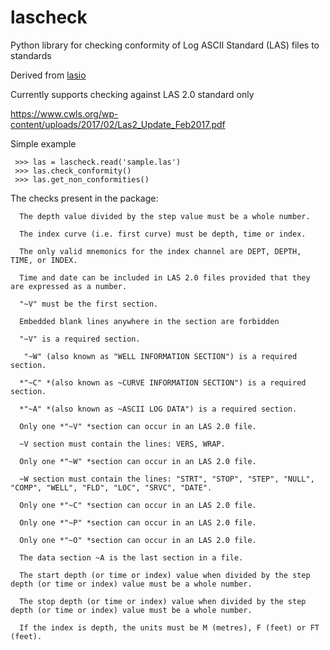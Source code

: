 # lascheck
Python library for checking conformity of Log ASCII Standard (LAS) files to standards

Derived from [lasio](https://github.com/kinverarity1/lasio)

Currently supports checking against LAS 2.0 standard only

https://www.cwls.org/wp-content/uploads/2017/02/Las2_Update_Feb2017.pdf

Simple example

```
 >>> las = lascheck.read('sample.las')
 >>> las.check_conformity()
 >>> las.get_non_conformities()
```
The checks present in the package:

```
  The depth value divided by the step value must be a whole number.

  The index curve (i.e. first curve) must be depth, time or index.

  The only valid mnemonics for the index channel are DEPT, DEPTH, TIME, or INDEX.

  Time and date can be included in LAS 2.0 files provided that they are expressed as a number.

  "~V" must be the first section.

  Embedded blank lines anywhere in the section are forbidden

  "~V" is a required section.

   "~W" (also known as "WELL INFORMATION SECTION") is a required section.

  *"~C" *(also known as ~CURVE INFORMATION SECTION") is a required section.

  *"~A" *(also known as ~ASCII LOG DATA") is a required section.

  Only one *"~V" *section can occur in an LAS 2.0 file.

  ~V section must contain the lines: VERS, WRAP.

  Only one *"~W" *section can occur in an LAS 2.0 file.

  ~W section must contain the lines: "STRT", "STOP", "STEP", "NULL", "COMP", "WELL", "FLD", "LOC", "SRVC", "DATE".

  Only one *"~C" *section can occur in an LAS 2.0 file.

  Only one *"~P" *section can occur in an LAS 2.0 file.

  Only one *"~O" *section can occur in an LAS 2.0 file.

  The data section ~A is the last section in a file.
  
  The start depth (or time or index) value when divided by the step depth (or time or index) value must be a whole number.

  The stop depth (or time or index) value when divided by the step depth (or time or index) value must be a whole number.
  
  If the index is depth, the units must be M (metres), F (feet) or FT (feet).
```
